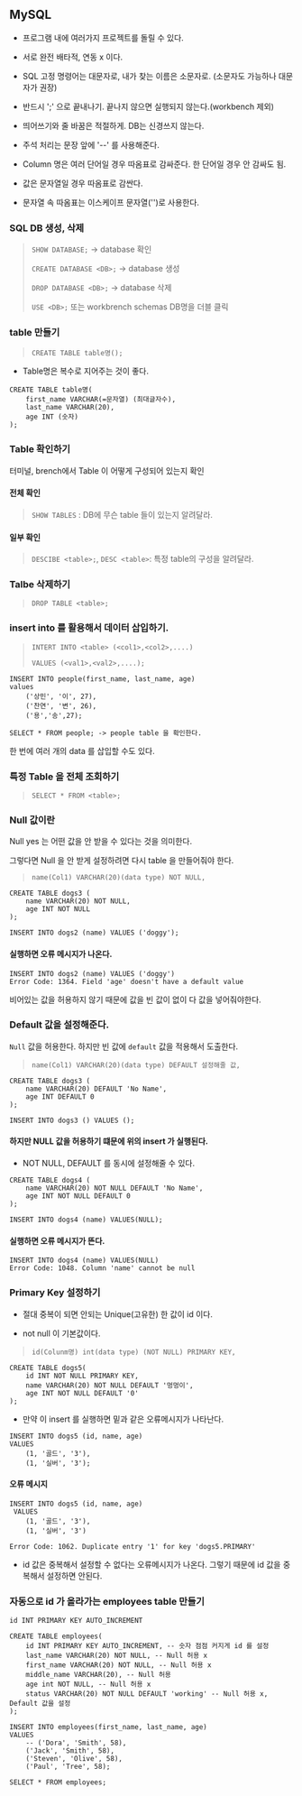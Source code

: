 ## MySQL

- 프로그램 내에 여러가지 프로젝트를 돌릴 수 있다.

- 서로 완전 배타적, 연동 x 이다.

- SQL 고정 명령어는 대문자로, 내가 찾는 이름은 소문자로. (소문자도 가능하나 대문자가 권장)

- 반드시 ';' 으로 끝내나기. 끝나지 않으면 실행되지 않는다.(workbench 제외)

- 띄어쓰기와 줄 바꿈은 적절하게. DB는 신경쓰지 않는다.

- 주석 처리는 문장 앞에 '--' 를 사용해준다.

- Column 명은 여러 단어일 경우 따옴표로 감싸준다. 한 단어일 경우 안 감싸도 됨.

- 값은 문자열일 경우 따옴표로 감싼다.

- 문자열 속 따옴표는 이스케이프 문자열('\')로 사용한다.


### SQL DB 생성, 삭제

> `SHOW DATABASE;` -> database 확인
> 
> `CREATE DATABASE <DB>;` -> database 생성
> 
> `DROP DATABASE <DB>;` -> database 삭제
> 
> `USE <DB>;` 또는 workbrench schemas DB명을 더블 클릭


### table 만들기

> `CREATE TABLE table명();`

- Table명은 복수로 지어주는 것이 좋다.

```
CREATE TABLE table명(
	first_name VARCHAR(=문자열) (최대글자수),
    last_name VARCHAR(20),
    age INT (숫자)
);
```

### Table 확인하기

터미널, brench에서 Table 이 어떻게 구성되어 있는지 확인

#### 전체 확인

> `SHOW TABLES` : DB에 무슨 table 들이 있는지 알려달라.

#### 일부 확인

> `DESCIBE <table>;`, `DESC <table>`: 특정 table의 구성을 알려달라.


### Talbe 삭제하기

> `DROP TABLE <table>;` 


### insert into 를 활용해서 데이터 삽입하기.

> `INTERT INTO <table> (<col1>,<col2>,....)`
> 
> `VALUES (<val1>,<val2>,....);`

```
INSERT INTO people(first_name, last_name, age)
values
	('상민', '이', 27),
	('찬연', '변', 26),
	('용','송',27);

SELECT * FROM people; -> people table 을 확인한다.
```

한 번에 여러 개의 data 를 삽입할 수도 있다.

### 특정 Table 을 전체 조회하기

> `SELECT * FROM <table>;`

### Null 값이란

Null yes 는 어떤 값을 안 받을 수 있다는 것을 의미한다.

그렇다면 Null 을 안 받게 설정하려면 다시 table 을 만들어줘야 한다.

> `name(Col1) VARCHAR(20)(data type) NOT NULL,`

```
CREATE TABLE dogs3 (
	name VARCHAR(20) NOT NULL,
    age INT NOT NULL
);

INSERT INTO dogs2 (name) VALUES ('doggy');
```

#### 실행하면 오류 메시지가 나온다.

```
INSERT INTO dogs2 (name) VALUES ('doggy')	
Error Code: 1364. Field 'age' doesn't have a default value	
```

비어있는 값을 허용하지 않기 때문에 값을 빈 값이 없이 다 값을 넣어줘야한다.


### Default 값을 설정해준다.

`Null` 값을 허용한다. 하지만 빈 값에 `default` 값을 적용해서 도출한다.

> `name(Col1) VARCHAR(20)(data type) DEFAULT 설정해줄 값,`

```
CREATE TABLE dogs3 (
	name VARCHAR(20) DEFAULT 'No Name',
    age INT DEFAULT 0
);

INSERT INTO dogs3 () VALUES ();
```

#### 하지만 NULL 값을 허용하기 떄문에 위의 insert 가 실행된다.

- NOT NULL, DEFAULT 를 동시에 설정해줄 수 있다.

```
CREATE TABLE dogs4 (
	name VARCHAR(20) NOT NULL DEFAULT 'No Name',
    age INT NOT NULL DEFAULT 0
);

INSERT INTO dogs4 (name) VALUES(NULL);
```

#### 실행하면 오류 메시지가 뜬다.

```
INSERT INTO dogs4 (name) VALUES(NULL)
Error Code: 1048. Column 'name' cannot be null
```

### Primary Key 설정하기

- 절대 중복이 되면 안되는 Unique(고유한) 한 값이 id 이다. 

- not null 이 기본값이다.

> `id(Colunm명) int(data type) (NOT NULL) PRIMARY KEY,`

```
CREATE TABLE dogs5(
	id INT NOT NULL PRIMARY KEY,
	name VARCHAR(20) NOT NULL DEFAULT '멍멍이',
    age INT NOT NULL DEFAULT '0'
);
```

- 만약 이 insert 를 실행하면 밑과 같은 오류메시지가 나타난다. 

```
INSERT INTO dogs5 (id, name, age)
VALUES
	(1, '골드', '3'),
    (1, '실버', '3');
```

#### 오류 메시지

```
INSERT INTO dogs5 (id, name, age)
 VALUES
    (1, '골드', '3'),
    (1, '실버', '3')	

Error Code: 1062. Duplicate entry '1' for key 'dogs5.PRIMARY'
```

- id 값은 중복해서 설정할 수 없다는 오류메시지가 나온다. 그렇기 때문에 id 값을 중복해서 설정하면 안된다.

### 자동으로 id 가 올라가는 employees table 만들기

`id INT PRIMARY KEY AUTO_INCREMENT`

```
CREATE TABLE employees(
	id INT PRIMARY KEY AUTO_INCREMENT, -- 숫자 점점 커지게 id 를 설정
    last_name VARCHAR(20) NOT NULL, -- Null 허용 x
    first_name VARCHAR(20) NOT NULL, -- Null 허용 x
    middle_name VARCHAR(20), -- Null 허용
    age int NOT NULL, -- Null 허용 x
    status VARCHAR(20) NOT NULL DEFAULT 'working' -- Null 허용 x, Default 값을 설정
);

INSERT INTO employees(first_name, last_name, age) 
VALUES 
	-- ('Dora', 'Smith', 58),
	('Jack', 'Smith', 58),
    ('Steven', 'Olive', 58),
    ('Paul', 'Tree', 58);

SELECT * FROM employees;
```